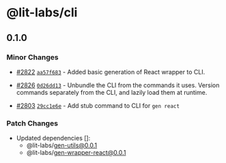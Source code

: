 # @lit-labs/cli

## 0.1.0

### Minor Changes

- [#2822](https://github.com/lit/lit/pull/2822) [`aa57f683`](https://github.com/lit/lit/commit/aa57f6838fa12ec0cb1d1ea0a108edeef67b9ede) - Added basic generation of React wrapper to CLI.

- [#2826](https://github.com/lit/lit/pull/2826) [`0d26dd13`](https://github.com/lit/lit/commit/0d26dd138579006f3e7d94af9ef5d0fdad3da79d) - Unbundle the CLI from the commands it uses. Version commands separately from the CLI, and lazily load them at runtime.

- [#2803](https://github.com/lit/lit/pull/2803) [`29cc1e6e`](https://github.com/lit/lit/commit/29cc1e6e10d209bbc423e46fbc489b3f8ebc1500) - Add stub command to CLI for `gen react`

### Patch Changes

- Updated dependencies []:
  - @lit-labs/gen-utils@0.0.1
  - @lit-labs/gen-wrapper-react@0.0.1
